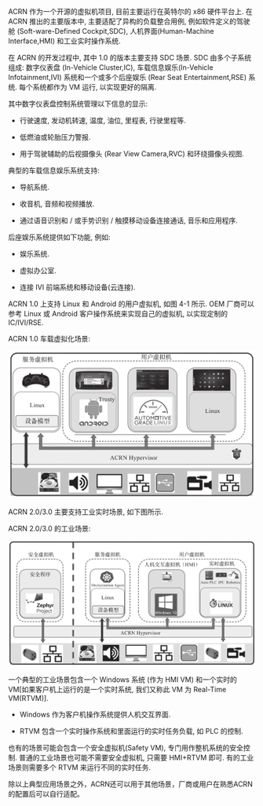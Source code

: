 
ACRN 作为一个开源的虚拟机项目, 目前主要运行在英特尔的 x86 硬件平台上. 在 ACRN 推出的主要版本中, 主要适配了异构的负载整合用例, 例如软件定义的驾驶舱 (Soft-ware-Defined Cockpit,SDC), 人机界面(Human-Machine Interface,HMI) 和工业实时操作系统.

在 ACRN 的开发过程中, 其中 1.0 的版本主要支持 SDC 场景. SDC 由多个子系统组成: 数字仪表盘 (In-Vehicle Cluster,IC), 车载信息娱乐(In-Vehicle Infotainment,IVI) 系统和一个或多个后座娱乐 (Rear Seat Entertainment,RSE) 系统. 每个系统都作为 VM 运行, 以实现更好的隔离.

其中数字仪表盘控制系统管理以下信息的显示:

* 行驶速度, 发动机转速, 温度, 油位, 里程表, 行驶里程等.

* 低燃油或轮胎压力警报.

* 用于驾驶辅助的后视摄像头 (Rear View Camera,RVC) 和环绕摄像头视图.

典型的车载信息娱乐系统支持:

* 导航系统.

* 收音机, 音频和视频播放.

* 通过语音识别和 / 或手势识别 / 触摸移动设备连接通话, 音乐和应用程序.

后座娱乐系统提供如下功能, 例如:

* 娱乐系统.

* 虚拟办公室.

* 连接 IVI 前端系统和移动设备(云连接)​.

ACRN 1.0 上支持 Linux 和 Android 的用户虚拟机, 如图 4-1 所示. OEM 厂商可以参考 Linux 或 Android 客户操作系统来实现自己的虚拟机, 以实现定制的 IC/IVI/RSE.

ACRN 1.0 车载虚拟化场景:

![2024-10-22-22-59-17.png](./images/2024-10-22-22-59-17.png)

ACRN 2.0/3.0 主要支持工业实时场景, 如下图所示.

ACRN 2.0/3.0 的工业场景:

![2024-10-22-23-11-40.png](./images/2024-10-22-23-11-40.png)

一个典型的工业场景包含一个 Windows 系统 (作为 HMI VM) 和一个实时的 VM[如果客户机上运行的是一个实时系统, 我们又称此 VM 为 Real-Time VM(RTVM)]​.

* Windows 作为客户机操作系统提供人机交互界面.

* RTVM 包含一个实时操作系统和里面运行的实时任务负载, 如 PLC 的控制.

也有的场景可能会包含一个安全虚拟机(Safety VM), 专门用作整机系统的安全控制. 普通的工业场景也可能不需要安全虚拟机, 只需要 HMI+RTVM 即可. 有的工业场景则需要多个 RTVM 来运行不同的实时任务.

除以上典型应用场景之外，ACRN还可以用于其他场景，厂商或用户在熟悉ACRN的配置后可以自行适配。
